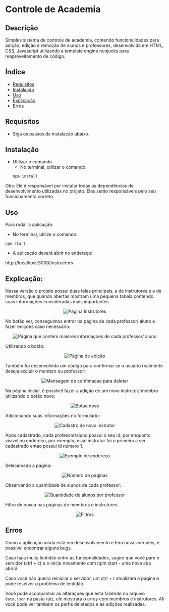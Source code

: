#  Controle de Academia 

## Descrição
Simples sistema de controle de academia, contendo funcionalidades para adição, edição e remoção de alunos e professores,  desenvolvida em HTML, CSS, Javascript utilizando a template engine nunjucks para reaproveitamento de código. 

## Índice
- [Requisitos](#Requisitos)
- [Instalação](#Instalação)
- [Uso](#Uso)
- [Explicação](#Explicação)
- [Erros](#Erros)


## Requisitos
- Siga os passos de instalação abaixo. 


## Instalação
- Utilizar o comando
  - No terminal, utilizar o comando: 
  ``` 
  npm install 
  ```
Obs: Ele é responsável por instalar todas as dependências de desenvolvimento utilizadas no projeto. Elas serão responsáveis pelo seu funcionamento correto.  


## Uso
Para rodar a aplicação:
- No terminal, utilize o comando:
```
npm start
```
- A aplicação deverá abrir no endereço: 

http://localhost:3000/instructors



## Explicação:

Nessa versão o projeto possui duas telas principais, a de instrutores e a de membros, que quando abertas mostram uma pequena tabela contendo suas informações consideradas mais importantes. 

<p align="center">
  <img src="./images/instructors.png" title="Página Instrutores">
</p>

No botão ver, conseguimos entrar na página de cada professor/ aluno e fazer edições caso necessário:

<p align="center">
  <img src="./images/instrutor-1.png" title="Página que contém maiores informaçoes de cada professor/ aluno">
</p>

Utilizando o botão:

<p align="center">
  <img src="./images/editar.png" title="Página de edição">
</p>

Também foi desenvolvido um código para confirmar se o usuário realmente deseja excluir o membro ou professor:

<p align="center">
  <img src="./images/mensagemdelete.png" title="Mensagem de confimacao para deletar">
</p>

Na página inicial, é possível fazer a adição de um novo instrutor/ membro utilizando o botão novo:

<p align="center">
  <img src="./images/novo.png" title="Botao novo">
</p>

Adicionando suas informações no formulário:

<p align="center">
  <img src="./images/novo-instrutor.png" title="Cadastro de novo instrutor">
</p>

Após cadastrado, cada professor/aluno possui o seu id, por enquanto visível no endereço, por exemplo, esse instrutor foi o primeiro a ser cadastrado entao possui id número 1. 

<p align="center">
  <img src="./images/endereco.png" title="Exemplo de endereço">
</p>

Selecionado a página:
<p align="center">
  <img src="./images/paginação.png" title="Número de paginas">
</p>

Observando a quantidade de alunos de cada professor:
<p align="center">
  <img src="./images/qtdalunos.png" title="Quantidade de alunos por professor">
</p>


Filtro de busca nas paginas de membros e instrutores:
<p align="center">
  <img src="./images/filtro.png" title="Filtros">
</p>



## Erros
Como a aplicação ainda está em desenvolvimento e terá novas versões, é possível encontrar alguns bugs. 

Caso haja muita lentidão entre as funcionalidades, sugiro que você pare o servidor (ctrl + c) e o inicie novamente com npm start - uma nova aba abrirá.

Caso você não queira reiniciar o servidor, um ctrl + r atualizará a página e pode resolver o problema de lentidão.

Você pode acompanhar as alterações que esta fazendo no arquivo ```data.json``` na pasta raíz, ele mostrará o array com membros e instrutores. Ali você pode ver também os perfis deletados e as edições realizadas.





